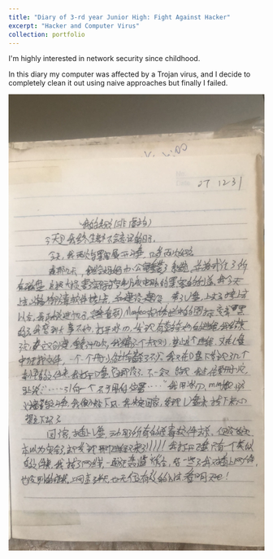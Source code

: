 ```yaml
---
title: "Diary of 3-rd year Junior High: Fight Against Hacker"
excerpt: "Hacker and Computer Virus"
collection: portfolio
---
```


I'm highly interested in network security since childhood.

In this diary my computer was affected by a Trojan virus, and I decide to completely clean it out using naive approaches but finally I failed.

<img src='/images/diary/fight_against_hacker.jpeg'>

